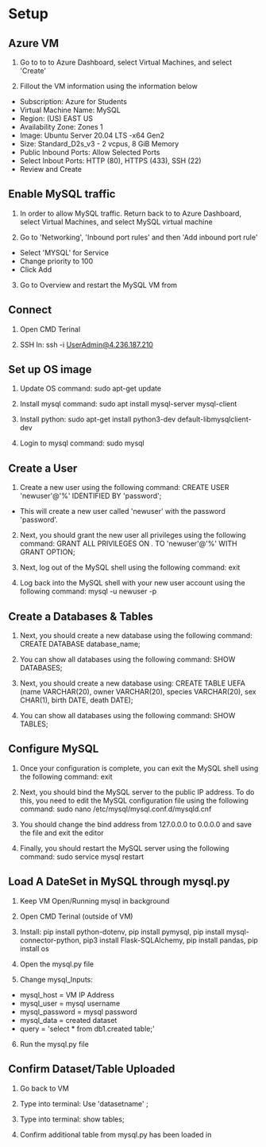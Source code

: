 # Setup 

## Azure VM

1. Go to to to Azure Dashboard, select Virtual Machines, and select 'Create'

2. Fillout the VM information using the information below 
- Subscription: Azure for Students
- Virtual Machine Name: MySQL
- Region: (US) EAST US
- Availability Zone: Zones 1
- Image: Ubuntu Server 20.04 LTS -x64 Gen2
- Size: Standard_D2s_v3 - 2 vcpus, 8 GiB Memory
- Public Inbound Ports: Allow Selected Ports
- Select Inbout Ports: HTTP (80), HTTPS (433), SSH (22)
- Review and Create 


## Enable MySQL traffic

1. In order to allow MySQL traffic. Return back to to Azure Dashboard, select Virtual Machines, and select MySQL virtual machine 

2. Go to 'Networking', 'Inbound port rules' and then 'Add inbound port rule'
- Select 'MYSQL' for Service
- Change priority to 100
- Click Add 

3. Go to Overview and restart the MySQL VM from 


## Connect 

1. Open CMD Terinal 

2. SSH In: ssh -i <private key path> UserAdmin@4.236.187.210


## Set up OS image

1. Update OS command: sudo apt-get update

2. Install mysql command: sudo apt install mysql-server mysql-client

3. Install python: sudo apt-get install python3-dev default-libmysqlclient-dev

4. Login to mysql command: sudo mysql


## Create a User

1. Create a new user using the following command: CREATE USER 'newuser'@'%' IDENTIFIED BY 'password';
- This will create a new user called 'newuser' with the password 'password'. 

2. Next, you should grant the new user all privileges using the following command: GRANT ALL PRIVILEGES ON *.* TO 'newuser'@'%' WITH GRANT OPTION;

3. Next, log out of the MySQL shell using the following command: exit

4. Log back into the MySQL shell with your new user account using the following command: mysql -u newuser -p


## Create a Databases & Tables

1. Next, you should create a new database using the following command: CREATE DATABASE database_name;

2. You can show all databases using the following command: SHOW DATABASES;

3. Next, you should create a new database using: CREATE TABLE UEFA (name VARCHAR(20), owner VARCHAR(20), species VARCHAR(20), sex CHAR(1), birth DATE, death DATE);

4. You can show all databases using the following command: SHOW TABLES;


## Configure MySQL

1. Once your configuration is complete, you can exit the MySQL shell using the following command: exit

2. Next, you should bind the MySQL server to the public IP address. To do this, you need to edit the MySQL configuration file using the following command: sudo nano /etc/mysql/mysql.conf.d/mysqld.cnf

3. You should change the bind address from 127.0.0.0 to 0.0.0.0 and save the file and exit the editor

4. Finally, you should restart the MySQL server using the following command: sudo service mysql restart


## Load A DateSet in MySQL through mysql.py 

1. Keep VM Open/Running mysql in background

2. Open CMD Terinal (outside of VM)

3. Install: pip install python-dotenv, pip install pymysql, pip install mysql-connector-python, pip3 install Flask-SQLAlchemy, pip install pandas, pip install os

4. Open the mysql.py file 

5. Change mysql_Inputs: 
- mysql_host = VM IP Address
- mysql_user = mysql username
- mysql_password = mysql password
- mysql_data = created dataset
- query = 'select * from db1.created table;'

6. Run the mysql.py file 


## Confirm Dataset/Table Uploaded

1. Go back to VM 

2. Type into terminal: Use 'datasetname' ;

3. Type into terminal: show tables;

4. Confirm additional table from mysql.py has been loaded in

